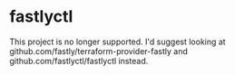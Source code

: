 # fastlyctl

This project is no longer supported. I'd suggest looking at
github.com/fastly/terraform-provider-fastly and github.com/fastlyctl/fastlyctl
instead.
